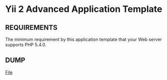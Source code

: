 Yii 2 Advanced Application Template
===================================

REQUIREMENTS
------------

The minimum requirement by this application template that your Web server supports PHP 5.4.0.

DUMP
------------

<a href="https://github.com/pavlinter/testwork/blob/master/dump.sql">File</a>
